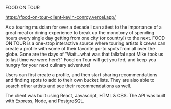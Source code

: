 FOOD ON TOUR

https://food-on-tour-client-kevin-conroy.vercel.app/

As a touring musician for over a decade I can attest to the importance of a great meal or dining experience to break up the monotony of spending hours every single day getting from one city (or country!) to the next. FOOD ON TOUR is a one-stop interactive source where touring artists & crews can create a profile with some of their favorite go-to spots from all over the globe. Gone are the days of "Wait...what was that fallafal spot Mike took us to last time we were here?" Food on Tour will get you fed, and keep you hungry for your next culinary adventure!

Users can first create a profile, and then start sharing recommendations and finding spots to add to their own bucket lists. They are also able to search other artists and see their recommendations as well.

The client was built using React, Javascript, HTML & CSS. The API was built with Express, Node, and PostgreSQL.


